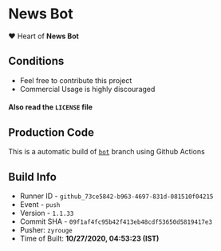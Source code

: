 # News Bot

❤️ Heart of **News Bot**

## Conditions

-   Feel free to contribute this project
-   Commercial Usage is highly discouraged

#### Also read the `LICENSE` file


## Production Code
This is a automatic build of [`bot`](https://github.com/zyrouge/news-discord/tree/bot) branch using Github Actions
## Build Info
* Runner ID - `github_73ce5842-b963-4697-831d-081510f04215`
* Event - `push`
* Version - `1.1.33`
* Commit SHA - `09f1af4fc95b42f413eb48cdf53650d5819417e3`
* Pusher: `zyrouge`
* Time of Built: **10/27/2020, 04:53:23 (IST)**